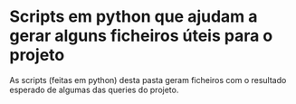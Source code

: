 # Scripts em python que ajudam a gerar alguns ficheiros úteis para o projeto

As scripts (feitas em python) desta pasta geram ficheiros com o resultado esperado de algumas das queries do projeto.
